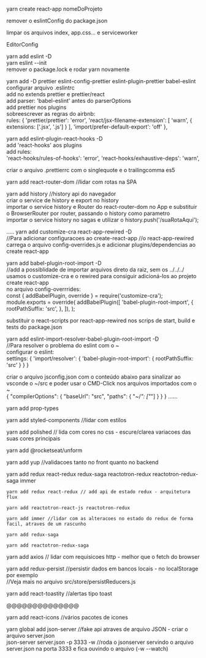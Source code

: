 yarn create react-app nomeDoProjeto

remover o eslintConfig do package.json

limpar os arquivos index, app.css... e serviceworker

EditorConfig

yarn add eslint -D <br />
yarn eslint --init <br />
remover o package.lock e rodar yarn novamente <br />

yarn add -D prettier eslint-config-prettier eslint-plugin-prettier babel-eslint <br />
configurar arquivo .eslintrc <br />
add no extends prettier e prettier/react <br />
add parser: 'babel-eslint' antes do parserOptions <br />
add prettier nos plugins <br />
sobreescrever as regras do airbnb: <br />
rules: {
  'prettier/prettier': 'error',
  'react/jsx-filename-extension': [
    'warn',
    { extensions: ['.jsx', '.js'] }
  ],
  'import/prefer-default-export': 'off'
},

yarn add eslint-plugin-react-hooks -D <br />
add 'react-hooks' aos plugins <br />
add rules: <br />
'react-hooks/rules-of-hooks': 'error',
'react-hooks/exhaustive-deps': 'warn',

criar o arquivo .prettierrc com o singlequote e o trailingcomma es5

yarn add react-router-dom //lidar com rotas na SPA

yarn add history //history api do navegador <br/>
criar o service de history e export no history <br/>
importar o service history e Router do react-router-dom no App e substituir o BrowserRouter por router, passando o history como parametro <br/>
importar o service history no sagas e utilizar o history.push('/suaRotaAqui');

.....
yarn add customize-cra react-app-rewired -D <br/>
//Para adicionar configuracoes ao create-react-app
//o react-app-rewired carrega o arquivo config-overrides.js e adicionar plugins/dependencias ao create react-app

yarn add babel-plugin-root-import -D  <br/>
//add a possiblidade de importar arquivos direto da raiz, sem os ../../../
usamos o customize-cra e o rewired para consiguir adicioná-los ao projeto create react-app <br />
no arquivo config-overrrides: <br />
const { addBabelPlugin, override } = require('customize-cra');
module.exports = override(
  addBabelPlugin([
    'babel-plugin-root-import',
    {
      rootPathSuffix: 'src',
    },
  ]),
);

substituir o react-scripts por react-app-rewired nos scrips de start, build e tests do package.json

yarn add eslint-import-resolver-babel-plugin-root-import -D <br />
//Para resolver o problema do eslint com o ~ <br/>
configurar o eslint: <br/>
settings: {
  'import/resolver': {
    'babel-plugin-root-import': {
      rootPathSuffix: 'src'
    }
  }
}

criar o arquivo jsconfig.json com o conteúdo abaixo para sinalizar ao vsconde o ~/src e poder usar o CMD-Click nos arquivos importados com o ~ <br />
{
  "compilerOptions": {
    "baseUrl": "src",
    "paths": {
      "~/*": ["*"]
    }
  }
}
......


yarn add prop-types

yarn add styled-components //lidar com estilos

yarn add polished // lida com cores no css - escure/clarea variacoes das suas cores principais

yarn add @rocketseat/unform

yarn add yup //validacoes tanto no front quanto no backend

yarn add redux react-redux redux-saga reactotron-redux reactotron-redux-saga immer

    yarn add redux react-redux // add api de estado redux - arquitetura flux

    yarn add reactotron-react-js reactotron-redux

    yarn add immer //lidar com as alteracoes no estado do redux de forma facil, atraves de um rascunho

    yarn add redux-saga

    yarn add reactotron-redux-saga


yarn add axios // lidar com requisicoes http - melhor que o fetch do browser

yarn add redux-persist //persistir dados em bancos locais - no localStorage por exemplo <br/>
//Veja mais no arquivo src/store/persistReducers.js

yarn add react-toastity //alertas tipo toast




@@@@@@@@@@@@@@

yarn add react-icons //vários pacotes de icones


yarn global add json-server //fake api atraves de arquivo JSON - criar o arquivo server.json <br />
json-server server.json -p 3333 -w //roda o jsonserver servindo o arquivo server.json na porta 3333 e fica ouvindo o arquivo (-w --watch)
